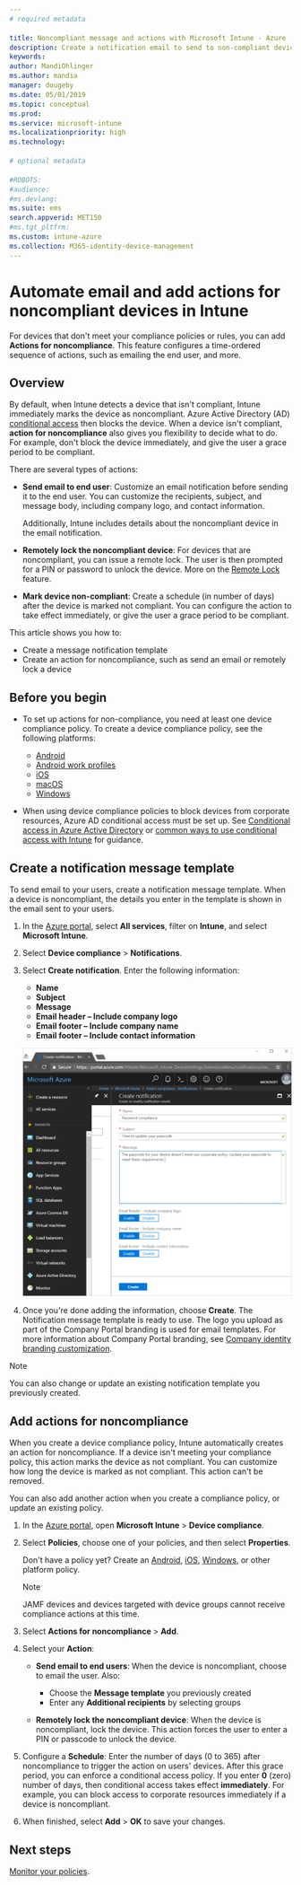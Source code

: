 ```yaml
---
# required metadata

title: Noncompliant message and actions with Microsoft Intune - Azure | Microsoft Docs
description: Create a notification email to send to non-compliant devices. Add actions after a device is  marked as non-compliant, such as add a grace period to get compliant, or create a schedule to block access until the device is compliant. Do this using Microsoft Intune in Azure.
keywords:
author: MandiOhlinger
ms.author: mandia
manager: dougeby
ms.date: 05/01/2019
ms.topic: conceptual
ms.prod:
ms.service: microsoft-intune
ms.localizationpriority: high
ms.technology:

# optional metadata

#ROBOTS:
#audience:
#ms.devlang:
ms.suite: ems
search.appverid: MET150
#ms.tgt_pltfrm:
ms.custom: intune-azure
ms.collection: M365-identity-device-management
---
```


# Automate email and add actions for noncompliant devices in Intune

For devices that don't meet your compliance policies or rules, you can add **Actions for noncompliance**. This feature configures a time-ordered sequence of actions, such as emailing the end user, and more.

## Overview

By default, when Intune detects a device that isn't compliant, Intune immediately marks the device as noncompliant. Azure Active Directory (AD) [conditional access](https://docs.microsoft.com/azure/active-directory/active-directory-conditional-access-azure-portal) then blocks the device. When a device isn't compliant, **action for noncompliance** also gives you flexibility to decide what to do. For example, don't block the device immediately, and give the user a grace period to be compliant.

There are several types of actions:

- **Send email to end user**: Customize an email notification before sending it to the end user. You can customize the recipients, subject, and message body, including company logo, and contact information.

    Additionally, Intune includes details about the noncompliant device in the email notification.

- **Remotely lock the noncompliant device**: For devices that are noncompliant, you can issue a remote lock. The user is then prompted for a PIN or password to unlock the device. More on the [Remote Lock](device-remote-lock.md) feature. 

- **Mark device non-compliant**: Create a schedule (in number of days) after the device is marked not compliant. You can configure the action to take effect immediately, or give the user a grace period to be compliant.

This article shows you how to:

- Create a message notification template
- Create an action for noncompliance, such as send an email or remotely lock a device


## Before you begin

- To set up actions for non-compliance, you need at least one device compliance policy. To create a device compliance policy, see the following platforms:

  - [Android](compliance-policy-create-android.md)
  - [Android work profiles](compliance-policy-create-android-for-work.md)
  - [iOS](compliance-policy-create-ios.md)
  - [macOS](compliance-policy-create-mac-os.md)
  - [Windows](compliance-policy-create-windows.md)

- When using device compliance policies to block devices from corporate resources, Azure AD conditional access must be set up. See [Conditional access in Azure Active Directory](https://docs.microsoft.com/azure/active-directory/active-directory-conditional-access-azure-portal) or [common ways to use conditional access with Intune](conditional-access-intune-common-ways-use.md) for guidance.

## Create a notification message template

To send email to your users, create a notification message template. When a device is noncompliant, the details you enter in the template is shown in the email sent to your users.

1. In the [Azure portal](https://portal.azure.com), select **All services**, filter on **Intune**, and select **Microsoft Intune**.
2. Select **Device compliance** > **Notifications**.
3. Select **Create notification**. Enter the following information:

   - **Name**
   - **Subject**
   - **Message**
   - **Email header – Include company logo**
   - **Email footer – Include company name**
   - **Email footer – Include contact information**

   ![Example of a compliant notification message in Intune](./media/actionsfornoncompliance-1.PNG)

4. Once you're done adding the information, choose **Create**. The Notification message template is ready to use. The logo you upload as part of the Company Portal branding is used for email templates. For more information about Company Portal branding, see [Company identity branding customization](company-portal-app.md#company-identity-branding-customization).

> [!NOTE]
> You can also change or update an existing notification template you previously created.

## Add actions for noncompliance

When you create a device compliance policy, Intune automatically creates an action for noncompliance. If a device isn't meeting your compliance policy, this action marks the device as not compliant. You can customize how long the device is marked as not compliant. This action can't be removed.

You can also add another action when you create a compliance policy, or update an existing policy. 

1. In the [Azure portal](https://portal.azure.com), open **Microsoft Intune** > **Device compliance**.
2. Select **Policies**, choose one of your policies, and then select **Properties**. 

    Don't have a policy yet? Create an [Android](compliance-policy-create-android.md), [iOS](compliance-policy-create-ios.md), [Windows](compliance-policy-create-windows.md), or other platform policy.
  
    > [!NOTE]
    > JAMF devices and devices targeted with device groups cannot receive compliance actions at this time.

3. Select **Actions for noncompliance** > **Add**.
4. Select your **Action**: 

    - **Send email to end users**: When the device is noncompliant, choose to email the user. Also: 
    
         - Choose the **Message template** you previously created
         - Enter any **Additional recipients** by selecting groups
    
    - **Remotely lock the noncompliant device**: When the device is noncompliant, lock the device. This action forces the user to enter a PIN or passcode to unlock the device. 
    
5. Configure a **Schedule**: Enter the number of days (0 to 365) after noncompliance to trigger the action on users' devices. After this grace period, you can enforce a conditional access policy. If you enter **0** (zero) number of days, then conditional access takes effect **immediately**. For example, you can block access to corporate resources immediately if a device is noncompliant.

6. When finished, select **Add** > **OK** to save your changes.

## Next steps

[Monitor your policies](compliance-policy-monitor.md).
